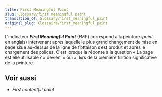 ```yaml
---
title: First Meaningful Paint
slug: Glossary/first_meaningful_paint
translation_of: Glossary/first_meaningful_paint
original_slug: Glossaire/first_meaningful_paint
---
```

L'indicateur **<i lang="en">First Meaningful Paint</i>** (FMP) correspond à la peinture (<i lang="en">paint</i> en anglais) intervenant après laquelle le plus grand changement de mise en page situé au-dessus de la ligne de flottaison s'est produit et après le chargement des polices. C'est lorsque la réponse à la question «&nbsp;La page est elle utilisable&nbsp;?&nbsp;» devient «&nbsp;oui&nbsp;», lors de la première finition significative de la peinture.

## Voir aussi

- <i lang="en">First contentful paint</i>
